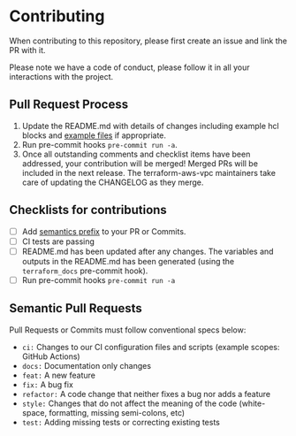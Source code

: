 # Contributing

When contributing to this repository, please first create an issue and link the PR with it.

Please note we have a code of conduct, please follow it in all your interactions with the project.

## Pull Request Process

1. Update the README.md with details of changes including example hcl blocks and [example files](./examples) if appropriate.
2. Run pre-commit hooks `pre-commit run -a`.
3. Once all outstanding comments and checklist items have been addressed, your contribution will be merged! Merged PRs will be included in the next release. The terraform-aws-vpc maintainers take care of updating the CHANGELOG as they merge.

## Checklists for contributions

- [ ] Add [semantics prefix](#semantic-pull-requests) to your PR or Commits.
- [ ] CI tests are passing
- [ ] README.md has been updated after any changes. The variables and outputs in the README.md has been generated (using the `terraform_docs` pre-commit hook).
- [ ] Run pre-commit hooks `pre-commit run -a`

## Semantic Pull Requests

Pull Requests or Commits must follow conventional specs below:

- `ci:` Changes to our CI configuration files and scripts (example scopes: GitHub Actions)
- `docs:` Documentation only changes
- `feat:` A new feature
- `fix:` A bug fix
- `refactor:` A code change that neither fixes a bug nor adds a feature
- `style:` Changes that do not affect the meaning of the code (white-space, formatting, missing semi-colons, etc)
- `test:` Adding missing tests or correcting existing tests
